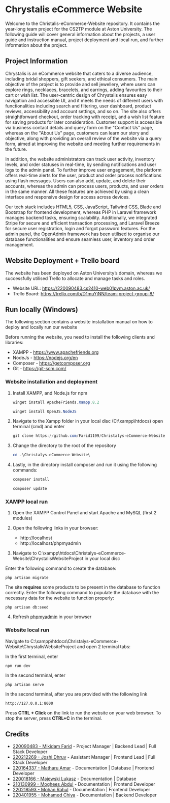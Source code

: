 # Chrystalis eCommerce Website
Welcome to the Christalis-eCommerce-Website repository. It contains the year-long team project for the CS2TP module at Aston University. The following guide will cover general information about the projects, a user guide and instruction manual, project deployment and local run, and further information about the project. 

## Project Information 
Chrystalis is an eCommerce website that caters to a diverse audience, including bridal shoppers, gift seekers, and ethical consumers. The main objective of the project is to provide and sell jewellery, where users can explore rings, necklaces, bracelets, and earrings, adding favourites to their cart or wish list. The user-centric design of Chrystalis ensures easy navigation and accessible UI, and it meets the needs of different users with functionalities including search and filtering, user dashboard, product reviews, accessibility and account settings, and so on. The site also offers straightforward checkout, order tracking with receipt, and a wish list feature for saving products for later consideration. Customer support is accessible via business contact details and query form on the "Contact Us" page, whereas on the "About Us" page, customers can learn our story and objective, along with providing an overall review of the website via a query form, aimed at improving the website and meeting further requirements in the future. 

In addition, the website administrators can track user activity, inventory levels, and order statuses in real-time, by sending notifications and user logs to the admin panel. To further improve user engagement, the platform offers real-time alerts for the user, product and order process notifications using flash messages. Users can also add, update, and delete their accounts, whereas the admin can process users, products, and user orders in the same manner. All these features are achieved by using a clean interface and responsive design for access across devices.  

Our tech stack includes HTML5, CSS, JavaScript, Tailwind CSS, Blade and Bootstrap for frontend development, whereas PHP in Laravel framework manages backend tasks, ensuring scalability. Additionally, we integrated Stripe for secure and efficient transaction processing, and Laravel Breeze for secure user registration, login and forgot password features. For the admin panel, the OpenAdmin framework has been utilised to organise our database functionalities and ensure seamless user, inventory and order management. 

## Website Deployment + Trello board 
The website has been deployed on Aston University’s domain, whereas we successfully utilised Trello to allocate and manage tasks and roles. 

* Website URL: https://220090483.cs2410-web01pvm.aston.ac.uk/ 
* Trello Board: https://trello.com/b/D1muYjNN/team-project-group-8/ 

## Run locally (Windows) 
The following section contains a website installation manual on how to deploy and locally run our website

Before running the website, you need to install the following clients and libraries: 
* XAMPP - https://www.apachefriends.org
* NodeJs - https://nodejs.org/en
* Composer - https://getcomposer.org
* Git - https://git-scm.com/

### Website installation and deployment

1. Install XAMPP, and Node.js for npm
    ```powershell
    winget install ApacheFriends.Xampp.8.2
    ```
    ```powershell
    winget install OpenJS.NodeJS
    ```
    
2. Navigate to the Xampp folder in your local disc (C:\xampp\htdocs) open terminal (cmd) and enter
   ```powershell
   git clone https://github.com/Farid1199/Christalys-eCommerce-Website.git
   ```

4. Change the directory to the root of the repository
    ```powershell
    cd .\Christalys-eCommerce-Website\
    ```

5. Lastly, in the directory install composer and run it using the following commands: 
    ```powershell
    composer install 
    ```
    ```powershell
    composer update
    ```
    
### XAMPP local run
1. Open the XAMPP Control Panel and start Apache and MySQL (first 2 modules)

2. Open the following links in your browser:
    - http://localhost
    - http://localhost/phpmyadmin
      
3. Navigate to C:\xampp\htdocs\Christalys-eCommerce-Website\ChrystalisWebsiteProject in your local disc

Enter the following command to create the database: 

    php artisan migrate


The site **requires** some products to be present in the database to function correctly.
Enter the following command to populate the database with the necessary data for the website to function properly:

    php artisan db:seed

4. Refresh [phpmyadmin](http://localhost/phpmyadmin) in your browser 
    
### Website local run

Navigate to C:\xampp\htdocs\Christalys-eCommerce-Website\ChrystalisWebsiteProject and open 2 terminal tabs:

In the first terminal, enter 

    npm run dev

In the second terminal, enter


    php artisan serve


In the second terminal, after you are provided with the following link 


    http://127.0.0.1:8000

Press **CTRL + Click** on the link to run the website on your web browser. 
To stop the server, press **CTRL+C** in the terminal. 


## Credits 
- [220090483 - Mikidam Farid](https://github.com/Farid1199) - Project Manager | Backend Lead | Full Stack Developer
- [220212269 - Joshi Dhruv](https://github.com/03DhruvJoshi) - Assistant Manager | Frontend Lead | Full Stack Developer
- [220164337 - Matharu Amar](https://github.com/A1Matharu) - Documentation | Database | Frontend Developer
- [220018166 - Majewski Lukasz](https://github.com/Lukasz-Majewski1) - Documentation | Database
- [210130999 - Moghees Abdul](https://github.com/Abdul-moghees) - Documentation | Frontend Developer
- [220218593 - Mohan Rahul](https://github.com/rahulmzz) - Documentation | Frontend Developer 
- [220401955 - Mohamed Chiya](https://github.com/arslxxn) - Documentation | Backend Developer

